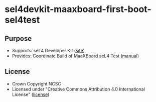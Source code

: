 # sel4devkit-maaxboard-first-boot-sel4test

## Purpose

* Supports: seL4 Developer Kit ([site](https://sel4devkit.github.io/))
* Provides: Coordinate Build of MaaXBoard seL4 Test ([manual](./doc/MANUAL.md))

## License
* Crown Copyright NCSC
* Licensed under "Creative Commons Attribution 4.0 International License"
  ([license](http://creativecommons.org/licenses/by/4.0/))
